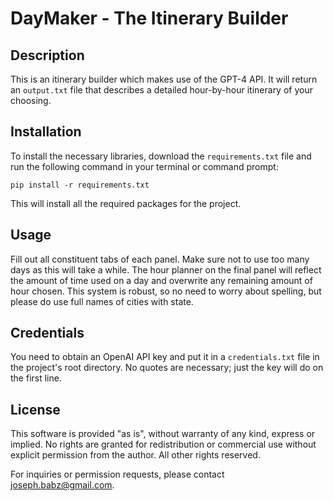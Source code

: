 # DayMaker - The Itinerary Builder

## Description

This is an itinerary builder which makes use of the GPT-4 API. It will return an `output.txt` file that describes a detailed hour-by-hour itinerary of your choosing.

## Installation

To install the necessary libraries, download the `requirements.txt` file and run the following command in your terminal or command prompt:

```
pip install -r requirements.txt
```

This will install all the required packages for the project.

## Usage

Fill out all constituent tabs of each panel. Make sure not to use too many days as this will take a while. The hour planner on the final panel will reflect the amount of time used on a day and overwrite any remaining amount of hour chosen. This system is robust, so no need to worry about spelling, but please do use full names of cities with state.

## Credentials

You need to obtain an OpenAI API key and put it in a `credentials.txt` file in the project's root directory. No quotes are necessary; just the key will do on the first line.

## License

This software is provided "as is", without warranty of any kind, express or implied. No rights are granted for redistribution or commercial use without explicit permission from the author. All other rights reserved.

For inquiries or permission requests, please contact joseph.babz@gmail.com.
